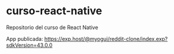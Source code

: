 # curso-react-native
Repositorio del curso de React Native

App publicada: https://exp.host/@myogui/reddit-clone/index.exp?sdkVersion=43.0.0
